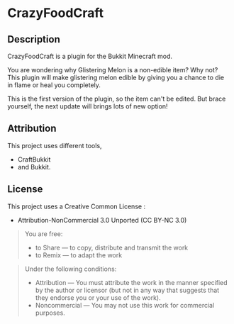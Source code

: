 # CrazyFoodCraft

Description
-------------------------

CrazyFoodCraft is a plugin for the Bukkit Minecraft mod.

You are wondering why Glistering Melon is a non-edible item? 
Why not? This plugin will make glistering melon edible by giving you a chance to die in flame or heal you completely.

This is the first version of the plugin, so the item can't be edited. But brace yourself, the next update will brings lots of new option!

Attribution
-------------------------

This project uses different tools,

* CraftBukkit
* and Bukkit.

License
-------------------------

This project uses a Creative Common License :
* Attribution-NonCommercial 3.0 Unported (CC BY-NC 3.0)

> You are free:
> * to Share — to copy, distribute and transmit the work
> * to Remix — to adapt the work

> Under the following conditions:
> * Attribution — You must attribute the work in the manner specified by the author or licensor (but not in any way that suggests that they endorse you or your use of the work).
> * Noncommercial — You may not use this work for commercial purposes.
